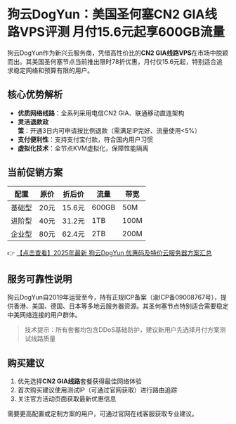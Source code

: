 # 狗云DogYun：美国圣何塞CN2 GIA线路VPS评测 月付15.6元起享600GB流量

狗云DogYun作为新兴云服务商，凭借高性价比的**CN2 GIA线路VPS**在市场中脱颖而出。其美国圣何塞节点当前推出限时78折优惠，月付仅15.6元起，特别适合追求稳定网络和预算有限的用户。

## 核心优势解析

- **优质网络线路**：全系列采用电信CN2 GIA、联通移动直连架构
- **灵活退款政策**：开通3日内可申请按比例退款（需满足IP完好、流量使用<5%）
- **支付便利性**：支持支付宝付款，符合国内用户习惯
- **虚拟化技术**：全节点KVM虚拟化，保障性能隔离

## 当前促销方案

| 配置        | 原价   | 折后价 | 流量  | 带宽 |
|-------------|--------|--------|-------|------|
| 基础型      | 20元   | 15.6元 | 600GB | 50M  |
| 进阶型      | 40元   | 31.2元 | 1TB   | 100M |
| 企业型      | 80元   | 62.4元 | 2TB   | 200M |

👉 [【点击查看】2025年最新 狗云DogYun 优惠码及特价云服务器方案汇总](https://bit.ly/DogYun)

## 服务可靠性说明

狗云DogYun自2019年运营至今，持有正规ICP备案（渝ICP备09008767号），提供香港、美国、德国、日本等多地云服务器资源。其圣何塞节点特别适合需要稳定中美网络连接的用户群体。

> 技术提示：所有套餐均包含DDoS基础防护，建议新用户先选择月付方案测试线路质量

## 购买建议

1. 优先选择**CN2 GIA线路**套餐获得最佳网络体验
2. 首次购买建议使用测试IP（可通过官网获取）进行路由追踪
3. 关注官方活动页面获取最新优惠信息

需要更高配置或定制方案的用户，可通过官网在线客服获取专业建议。